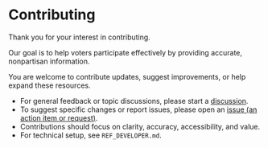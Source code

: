 # Contributing

Thank you for your interest in contributing.

Our goal is to help voters participate effectively by providing accurate, nonpartisan information.

You are welcome to contribute updates, suggest improvements, or help expand these resources.

- For general feedback or topic discussions, please start a [discussion](/discussions).
- To suggest specific changes or report issues, please open an [issue (an action item or request)](/issues).
- Contributions should focus on clarity, accuracy, accessibility, and value.
- For technical setup, see `REF_DEVELOPER.md`.
